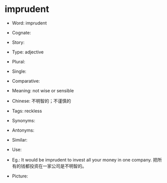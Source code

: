 # imprudent

- Word: imprudent
- Cognate: 
- Story: 

- Type: adjective
- Plural: 
- Single: 
- Comparative: 
- Meaning: not wise or sensible
- Chinese: 不明智的；不谨慎的
- Tags: reckless
- Synonyms: 
- Antonyms: 
- Similar: 
- Use: 
- Eg.: It would be imprudent to invest all your money in one company. 把所有的钱都投资在一家公司是不明智的。
- Picture: 

